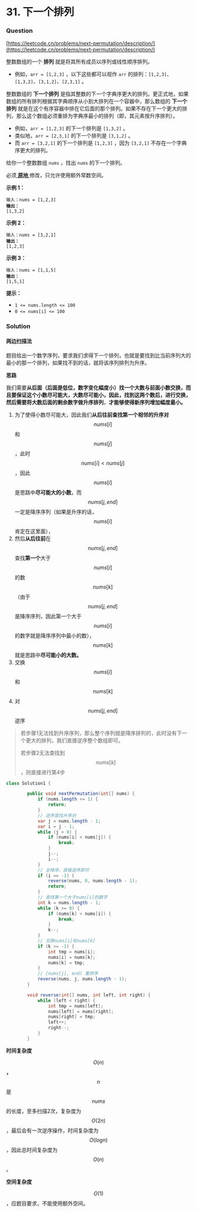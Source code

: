 # 31. 下一个排列

### Question

[https://leetcode.cn/problems/next-permutation/description/](https://leetcode.cn/problems/next-permutation/description/)

整数数组的一个 **排列**  就是将其所有成员以序列或线性顺序排列。

* 例如，`arr = [1,2,3]` ，以下这些都可以视作 `arr` 的排列：`[1,2,3]`、`[1,3,2]`、`[3,1,2]`、`[2,3,1]` 。

整数数组的 **下一个排列** 是指其整数的下一个字典序更大的排列。更正式地，如果数组的所有排列根据其字典顺序从小到大排列在一个容器中，那么数组的 **下一个排列** 就是在这个有序容器中排在它后面的那个排列。如果不存在下一个更大的排列，那么这个数组必须重排为字典序最小的排列（即，其元素按升序排列）。

* 例如，`arr = [1,2,3]` 的下一个排列是 `[1,3,2]` 。
* 类似地，`arr = [2,3,1]` 的下一个排列是 `[3,1,2]` 。
* 而 `arr = [3,2,1]` 的下一个排列是 `[1,2,3]` ，因为 `[3,2,1]` 不存在一个字典序更大的排列。

给你一个整数数组 `nums` ，找出 `nums` 的下一个排列。

必须[ **原地** ](https://baike.baidu.com/item/%E5%8E%9F%E5%9C%B0%E7%AE%97%E6%B3%95)修改，只允许使用额外常数空间。

&#x20;

**示例 1：**

<pre><code>输入：nums = [1,2,3]
<strong>输出：
</strong>[1,3,2]
</code></pre>

**示例 2：**

<pre><code>输入：nums = [3,2,1]
<strong>输出：
</strong>[1,2,3]
</code></pre>

**示例 3：**

<pre><code>输入：nums = [1,1,5]
<strong>输出：
</strong>[1,5,1]
</code></pre>

&#x20;

**提示：**

* `1 <= nums.length <= 100`
* `0 <= nums[i] <= 100`

### Solution

#### 两边扫描法

题目给出一个数字序列，要求我们求得下一个排列，也就是要找到比当前序列大的最小的那一个排列，如果找不到的话，就将该序列排列为升序。

**思路**

我们需要**从后面（**后面是低位，数字变化幅度小**）找一个大数与前面小数交换，而且要保证这个小数尽可能大，大数尽可能小，**因此，找到这两个数后，进行交换，然后需要将**大数后面的剩余数字做升序排列**，**才能够使得新序列增加幅度最小。**

1. 为了使得小数尽可能大，因此我们**从后往前查找第一个相邻的升序对**$$nums[i]$$和$$nums[j]$$，此时$$nums[i] < nums[j]$$，因此$$nums[i]$$是思路中**尽可能大的小数**，而$$nums[j,end]$$一定是降序序列（如果是升序的话，$$nums[i]$$肯定在这里面），
2. 然后**从后往前**在$$nums[j,end]$$查找**第一个**大于$$nums[i]$$的数$$nums[k]$$（由于$$nums[j,end]$$是降序序列，因此第一个大于$$nums[i]$$的数字就是降序序列中最小的数），$$nums[k]$$就是思路中**尽可能小的大数。**
3. 交换$$nums[i]$$和$$nums[k]$$
4. 对$$nums[j,end]$$逆序

> 若步骤1无法找到升序序列，那么整个序列就是降序排列的，此时没有下一个更大的排列，我们直接逆序整个数组即可。
>
> 若步骤2无法查找到$$nums[k]$$，则直接进行第4步

```java
class Solution1 {

        public void nextPermutation(int[] nums) {
            if (nums.length <= 1) {
                return;
            }
            // 逆序查找升序对
            var j = nums.length - 1;
            var i = j - 1;
            while (j > 0) {
                if (nums[i] < nums[j]) {
                    break;
                }
                j--;
                i--;
            }
            // 全降序，直接逆序即可
            if (i == -1) {
                reverse(nums, 0, nums.length - 1);
                return;
            }
            // 查找第一个大于nums[i]的数字
            int k = nums.length - 1;
            while (k >= 0) {
                if (nums[k] > nums[i]) {
                    break;
                }
                k--;
            }
            // 交换nums[i]和nums[k]
            if (k >= -1) {
                int tmp = nums[i];
                nums[i] = nums[k];
                nums[k] = tmp;
            }
            // [nums[j], end) 重排序
            reverse(nums, j, nums.length - 1);
        }

        void reverse(int[] nums, int left, int right) {
            while (left < right) {
                int tmp = nums[left];
                nums[left] = nums[right];
                nums[right] = tmp;
                left++;
                right--;
            }
        }
```

**时间复杂度**

$$O(n)$$**，**$$n$$是$$nums$$的长度，至多扫描2次，复杂度为$$O(2n)$$，最后会有一次逆序操作，时间复杂度为$$O(logn)$$，因此总时间复杂度为$$O(n)$$。

**空间复杂度**

$$O(1)$$，应题目要求，不能使用额外空间。



